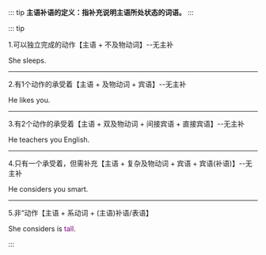 ::: tip
**主语补语的定义：指补充说明主语所处状态的词语。**
:::

::: tip

1.可以独立完成的动作【主语 + 不及物动词】--无主补

She sleeps.

---

2.有1个动作的承受着【主语 + 及物动词 + 宾语】--无主补

He likes you.

---

3.有2个动作的承受着【主语 + 双及物动词 + 间接宾语 + 直接宾语】--无主补

He teachers you English.

---

4.只有一个承受着，但需补充【主语 + 复杂及物动词 + 宾语 + 宾语(补语)】--无主补

He considers you smart.

---

5.非“动作【主语 + 系动词 + (主语)补语/表语】

She considers is <font color="purple">tall</font>.

:::